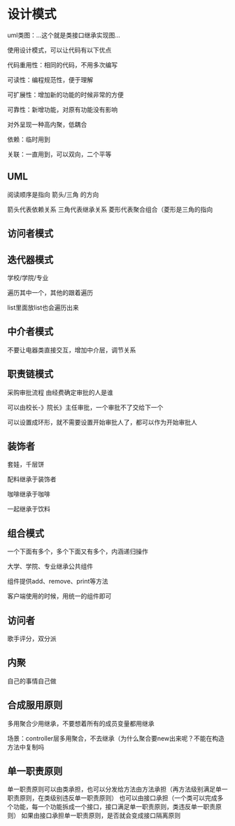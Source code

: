 # 设计模式

uml类图：...这个就是类接口继承实现图...

使用设计模式，可以让代码有以下优点

代码重用性：相同的代码，不用多次编写

可读性：编程规范性，便于理解

可扩展性：增加新的功能的时候非常的方便

可靠性：新增功能，对原有功能没有影响

对外呈现一种高内聚，低耦合

依赖：临时用到

关联：一直用到，可以双向，二个平等

## UML

阅读顺序是指向 箭头/三角 的方向

箭头代表依赖关系
三角代表继承关系
菱形代表聚合组合（菱形是三角的指向

## 访问者模式

## 迭代器模式

学校/学院/专业

遍历其中一个，其他的跟着遍历

list里面放list也会遍历出来

## 中介者模式

不要让电器类直接交互，增加中介层，调节关系

## 职责链模式

采购审批流程 由经费确定审批的人是谁

可以由校长-》院长》主任审批，一个审批不了交给下一个

可以设置成环形，就不需要设置开始审批人了，都可以作为开始审批人

## 装饰者

套娃，千层饼

配料继承于装饰者

咖啡继承于咖啡

一起继承于饮料

## 组合模式

一个下面有多个，多个下面又有多个，内涵递归操作

大学、学院、专业继承公共组件

组件提供add、remove、print等方法

客户端使用的时候，用统一的组件即可

## 访问者

歌手评分，双分派

## 内聚

自己的事情自己做

## 合成服用原则

多用聚合少用继承，不要想着所有的成员变量都用继承

场景：controller层多用聚合，不去继承（为什么聚合要new出来呢？不能在构造方法中复制吗

## 单一职责原则

单一职责原则可以由类承担，也可以分发给方法由方法承担（再方法级别满足单一职责原则，在类级别违反单一职责原则）
也可以由接口承担（一个类可以完成多个功能，每一个功能拆成一个接口，接口满足单一职责原则，类违反单一职责原则）
如果由接口承担单一职责原则，是否就会变成接口隔离原则







